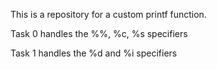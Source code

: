 This is a repository for a custom printf function.

Task 0 handles the %%, %c, %s specifiers

Task 1 handles the %d and %i specifiers
